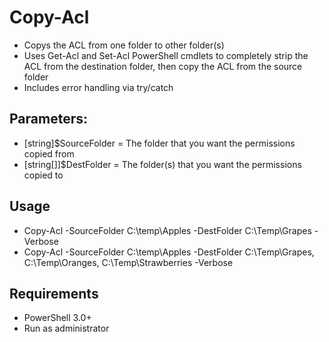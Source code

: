 # Copy-Acl
- Copys the ACL from one folder to other folder(s)
- Uses Get-Acl and Set-Acl PowerShell cmdlets to completely strip the ACL from the destination folder, then copy the ACL from the source folder
- Includes error handling via try/catch

## Parameters:
- [string]$SourceFolder = The folder that you want the permissions copied from 
- [string[]]$DestFolder = The folder(s) that you want the permissions copied to

## Usage
- Copy-Acl -SourceFolder C:\temp\Apples -DestFolder C:\Temp\Grapes -Verbose
- Copy-Acl -SourceFolder C:\temp\Apples -DestFolder C:\Temp\Grapes, C:\Temp\Oranges, C:\Temp\Strawberries -Verbose

## Requirements
- PowerShell 3.0+
- Run as administrator
